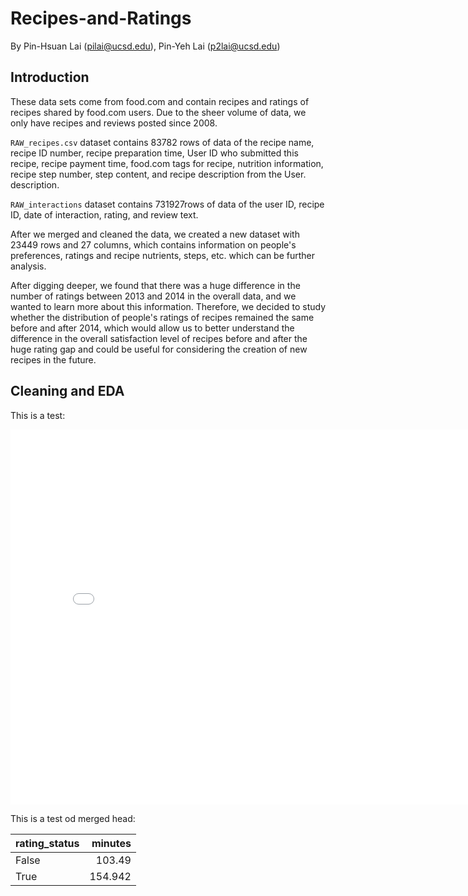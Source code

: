 # Recipes-and-Ratings

By Pin-Hsuan Lai (pilai@ucsd.edu), Pin-Yeh Lai (p2lai@ucsd.edu)
## Introduction

These data sets come from food.com and contain recipes and ratings of recipes shared by food.com users. Due to the sheer volume of data, we only have recipes and reviews posted since 2008.

`RAW_recipes.csv` dataset contains 83782 rows of data of the recipe name, recipe ID number, recipe preparation time, User ID who submitted this recipe, recipe payment time, food.com tags for recipe, nutrition information, recipe step number, step content, and recipe description from the User. description.

`RAW_interactions` dataset contains 731927rows of data of the user ID, recipe ID, date of interaction, rating, and review text.

After we merged and cleaned the data, we created a new dataset with 23449 rows and 27 columns, which contains information on people's preferences, ratings and recipe nutrients, steps, etc. which can be further analysis.

After digging deeper, we found that there was a huge difference in the number of ratings between 2013 and 2014 in the overall data, and we wanted to learn more about this information. Therefore, we decided to study whether the distribution of people's ratings of recipes remained the same before and after 2014, which would allow us to better understand the difference in the overall satisfaction level of recipes before and after the huge rating gap and could be useful for considering the creation of new recipes in the future.

## Cleaning and EDA

















This is a test:
<iframe src="assets/Number of ratings.html" width=800 height=600 frameBorder=0></iframe>

This is a test od merged head:

| rating_status   |   minutes |
|:----------------|----------:|
| False           |   103.49  |
| True            |   154.942 |